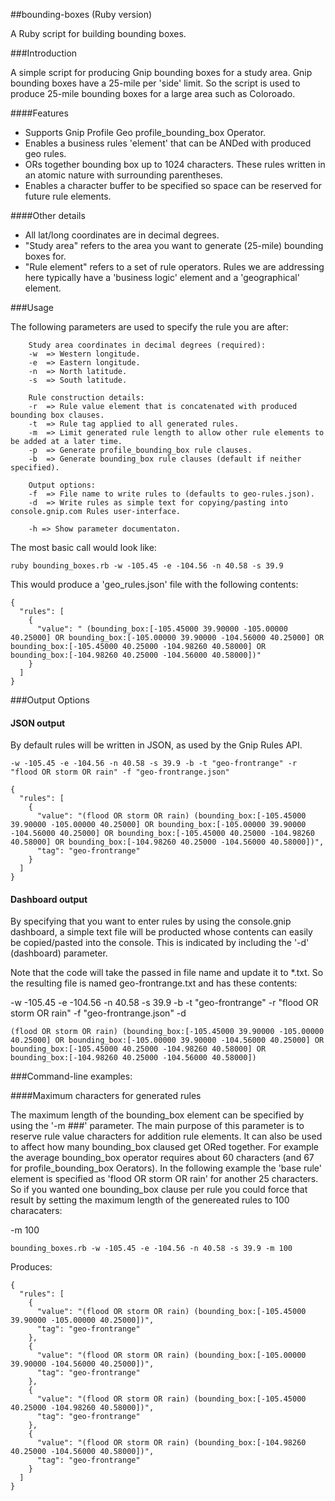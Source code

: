 ##bounding-boxes (Ruby version)

A Ruby script for building bounding boxes.

###Introduction

A simple script for producing Gnip bounding boxes for a study area.  Gnip bounding boxes have a 
25-mile per 'side' limit.  So the script is used to produce 25-mile bounding boxes for a large area such
as Coloroado.

####Features
+ Supports Gnip Profile Geo profile_bounding_box Operator.
+ Enables a business rules 'element' that can be ANDed with produced geo rules.
+ ORs together bounding box up to 1024 characters. These rules written in an atomic nature with surrounding parentheses.
+ Enables a character buffer to be specified so space can be reserved for future rule elements.


####Other details
+ All lat/long coordinates are in decimal degrees.
+ "Study area" refers to the area you want to generate (25-mile) bounding boxes for.
+ "Rule element" refers to a set of rule operators.  Rules we are addressing here typically have a 'business logic' element and a 'geographical' element.  


###Usage

The following parameters are used to specify the rule you are after:
```
    Study area coordinates in decimal degrees (required):
    -w  => Western longitude.
    -e  => Eastern longitude. 
    -n  => North latitude.
    -s  => South latitude.
    
    Rule construction details:
    -r  => Rule value element that is concatenated with produced bounding box clauses.
    -t  => Rule tag applied to all generated rules.    
    -m  => Limit generated rule length to allow other rule elements to be added at a later time. 
    -p  => Generate profile_bounding_box rule clauses. 
    -b  => Generate bounding_box rule clauses (default if neither specified).
    
    Output options:
    -f  => File name to write rules to (defaults to geo-rules.json).
    -d  => Write rules as simple text for copying/pasting into console.gnip.com Rules user-interface.
    
    -h => Show parameter documentaton.
```


The most basic call would look like:
```
ruby bounding_boxes.rb -w -105.45 -e -104.56 -n 40.58 -s 39.9 
```

This would produce a 'geo_rules.json' file with the following contents:

```
{
  "rules": [
    {
      "value": " (bounding_box:[-105.45000 39.90000 -105.00000 40.25000] OR bounding_box:[-105.00000 39.90000 -104.56000 40.25000] OR bounding_box:[-105.45000 40.25000 -104.98260 40.58000] OR bounding_box:[-104.98260 40.25000 -104.56000 40.58000])"
    }
  ]
}
```


###Output Options

#### JSON output

By default rules will be written in JSON, as used by the Gnip Rules API. 

```
-w -105.45 -e -104.56 -n 40.58 -s 39.9 -b -t "geo-frontrange" -r "flood OR storm OR rain" -f "geo-frontrange.json" 
```



```
{
  "rules": [
    {
      "value": "(flood OR storm OR rain) (bounding_box:[-105.45000 39.90000 -105.00000 40.25000] OR bounding_box:[-105.00000 39.90000 -104.56000 40.25000] OR bounding_box:[-105.45000 40.25000 -104.98260 40.58000] OR bounding_box:[-104.98260 40.25000 -104.56000 40.58000])",
      "tag": "geo-frontrange"
    }
  ]
}
```

#### Dashboard output

By specifying that you want to enter rules by using the console.gnip dashboard, a simple text file will be producted whose contents can easily be copied/pasted into the console. This is indicated by including the '-d' (dashboard) parameter. 

Note that the code will take the passed in file name and update it to *.txt.  So the resulting file is named geo-frontrange.txt and has these contents: 

-w -105.45 -e -104.56 -n 40.58 -s 39.9 -b -t "geo-frontrange" -r "flood OR storm OR rain" -f "geo-frontrange.json" -d

```
(flood OR storm OR rain) (bounding_box:[-105.45000 39.90000 -105.00000 40.25000] OR bounding_box:[-105.00000 39.90000 -104.56000 40.25000] OR bounding_box:[-105.45000 40.25000 -104.98260 40.58000] OR bounding_box:[-104.98260 40.25000 -104.56000 40.58000])

```



###Command-line examples:

####Maximum characters for generated rules

The maximum length of the bounding_box element can be specified by using the '-m ###' parameter. The main purpose of this parameter is to reserve rule value characters for addition rule elements.  It can also be used to affect how many bounding_box claused get ORed together.  For example the average bounding_box operator requires about 60 characters (and 67 for profile_bounding_box Oerators). In the following example the 'base rule' element is specified as 'flood OR storm OR rain' for another 25 characters. So if you wanted one bounding_box clause per rule you could force that result by setting the maximum length of the genereated rules to 100 characaters:

-m 100

```
bounding_boxes.rb -w -105.45 -e -104.56 -n 40.58 -s 39.9 -m 100
```

Produces:

```
{
  "rules": [
    {
      "value": "(flood OR storm OR rain) (bounding_box:[-105.45000 39.90000 -105.00000 40.25000])",
      "tag": "geo-frontrange"
    },
    {
      "value": "(flood OR storm OR rain) (bounding_box:[-105.00000 39.90000 -104.56000 40.25000])",
      "tag": "geo-frontrange"
    },
    {
      "value": "(flood OR storm OR rain) (bounding_box:[-105.45000 40.25000 -104.98260 40.58000])",
      "tag": "geo-frontrange"
    },
    {
      "value": "(flood OR storm OR rain) (bounding_box:[-104.98260 40.25000 -104.56000 40.58000])",
      "tag": "geo-frontrange"
    }
  ]
}
```



